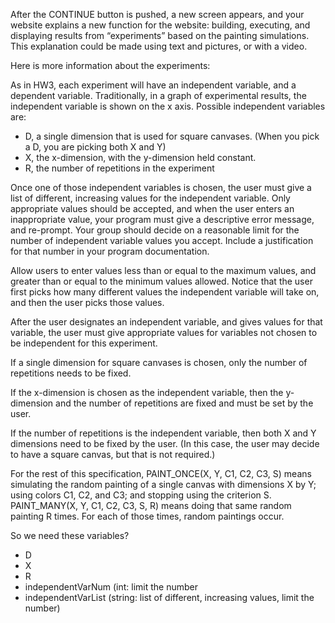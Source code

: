 After the CONTINUE button is pushed, a new screen appears, and your website explains a new function for the website: building, executing, and displaying results from “experiments” based on the painting simulations. This explanation could be made using text and pictures, or with a video.

Here is more information about the experiments:

As in HW3, each experiment will have an independent variable, and a dependent variable. Traditionally, in a graph of experimental results, the independent variable is shown on the x axis. Possible independent variables are:
* D, a single dimension that is used for square canvases. (When you pick a D, you are picking both X and Y)
* X, the x-dimension, with the y-dimension held constant.
* R, the number of repetitions in the experiment

Once one of those independent variables is chosen, the user must give a list of different, increasing values for the independent variable. Only appropriate values should be accepted, and when the user enters an inappropriate value, your program must give a descriptive error message, and re-prompt. Your group should decide on a reasonable limit for the number of independent variable values you accept. Include a justification for that number in your program documentation.

Allow users to enter values less than or equal to the maximum values, and greater than or equal to the minimum values allowed. Notice that the user first picks how many different values the independent variable will take on, and then the user picks those values.

After the user designates an independent variable, and gives values for that variable, the user must give appropriate values for variables not chosen to be independent for this experiment.

If a single dimension for square canvases is chosen, only the number of repetitions needs to be fixed.

If the x-dimension is chosen as the independent variable, then the y- dimension and the number of repetitions are fixed and must be set by the user.

If the number of repetitions is the independent variable, then both X and Y dimensions need to be fixed by the user. (In this case, the user may decide to have a square canvas, but that is not required.)

For the rest of this specification, PAINT_ONCE(X, Y, C1, C2, C3, S) means simulating the random painting of a single canvas with dimensions X by Y; using colors C1, C2, and C3; and stopping using the criterion S. PAINT_MANY(X, Y, C1, C2, C3, S, R) means doing that same random painting R times. For each of those times, random paintings occur.

So we need these variables?
* D
* X
* R
* independentVarNum (int: limit the number
* independentVarList (string: list of different, increasing values, limit the number)
